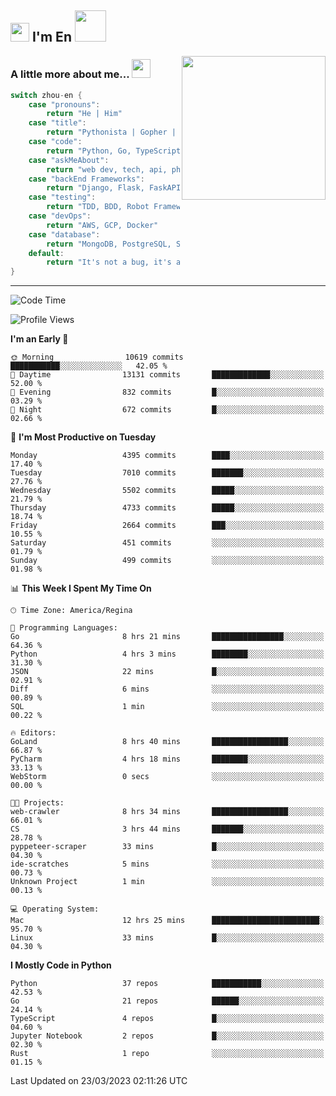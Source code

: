 <h2><img src="https://emojis.slackmojis.com/emojis/images/1531849430/4246/blob-sunglasses.gif?1531849430" width="30"/> I'm En <img src="https://media.giphy.com/media/12oufCB0MyZ1Go/giphy.gif" width="50"></h2>
<img align='right' src="https://media.giphy.com/media/M9gbBd9nbDrOTu1Mqx/giphy.gif" width="230">


### A little more about me... <img src="https://media.giphy.com/media/WUlplcMpOCEmTGBtBW/giphy.gif" width="30">  
<!--
```javascript
const zhou-en = {
    pronouns: "He" | "Him",
    title: "Pythonista" | "Gopher" | "Rustacean",
    code: ["Python", "Go", "Rust", "TypeScript"],
    askMeAbout: ["web dev", "tech", "app dev", "photography"],
    technologies: {
        backEnd: {
            python: ["Django", "Flask", "FaskAPI"],
            go: []
        },
        scraping: ["selenium", "scrapy", "spider"],
        testing: ["Robot Framework"],
        devOps: ["AWS", "Docker", "GCP", "Nginx"],
        databases: ["mongo", "postgresql", "sqlite"],
        misc: ["Firebase", "Heroku"]
    },
    architecture: ["Event Driven Architecture", "Microservices"],
    currentFocus: ["Temporal", "Rust"],
    funFact: "It's not a bug, it's a feature!"
};
```
  -->

```go
switch zhou-en {
    case "pronouns":
        return "He | Him"
    case "title":
        return "Pythonista | Gopher | Rustacean"
    case "code":
        return "Python, Go, TypeScript, Rust"
    case "askMeAbout":
        return "web dev, tech, api, photography, basketball"
    case "backEnd Frameworks":
        return "Django, Flask, FaskAPI, Temporal"
    case "testing":
        return "TDD, BDD, Robot Framework, pytest"
    case "devOps":
        return "AWS, GCP, Docker"
    case "database":
        return "MongoDB, PostgreSQL, Sqlit"
    default:
        return "It's not a bug, it's a feature!"
}
```




---
<!--START_SECTION:waka-->
![Code Time](http://img.shields.io/badge/Code%20Time-547%20hrs%2028%20mins-blue)

![Profile Views](http://img.shields.io/badge/Profile%20Views-0-blue)

**I'm an Early 🐤** 

```text
🌞 Morning                10619 commits       ███████████░░░░░░░░░░░░░░   42.05 % 
🌆 Daytime                13131 commits       █████████████░░░░░░░░░░░░   52.00 % 
🌃 Evening                832 commits         █░░░░░░░░░░░░░░░░░░░░░░░░   03.29 % 
🌙 Night                  672 commits         █░░░░░░░░░░░░░░░░░░░░░░░░   02.66 % 
```
📅 **I'm Most Productive on Tuesday** 

```text
Monday                   4395 commits        ████░░░░░░░░░░░░░░░░░░░░░   17.40 % 
Tuesday                  7010 commits        ███████░░░░░░░░░░░░░░░░░░   27.76 % 
Wednesday                5502 commits        █████░░░░░░░░░░░░░░░░░░░░   21.79 % 
Thursday                 4733 commits        █████░░░░░░░░░░░░░░░░░░░░   18.74 % 
Friday                   2664 commits        ███░░░░░░░░░░░░░░░░░░░░░░   10.55 % 
Saturday                 451 commits         ░░░░░░░░░░░░░░░░░░░░░░░░░   01.79 % 
Sunday                   499 commits         ░░░░░░░░░░░░░░░░░░░░░░░░░   01.98 % 
```


📊 **This Week I Spent My Time On** 

```text
🕑︎ Time Zone: America/Regina

💬 Programming Languages: 
Go                       8 hrs 21 mins       ████████████████░░░░░░░░░   64.36 % 
Python                   4 hrs 3 mins        ████████░░░░░░░░░░░░░░░░░   31.30 % 
JSON                     22 mins             █░░░░░░░░░░░░░░░░░░░░░░░░   02.91 % 
Diff                     6 mins              ░░░░░░░░░░░░░░░░░░░░░░░░░   00.89 % 
SQL                      1 min               ░░░░░░░░░░░░░░░░░░░░░░░░░   00.22 % 

🔥 Editors: 
GoLand                   8 hrs 40 mins       █████████████████░░░░░░░░   66.87 % 
PyCharm                  4 hrs 18 mins       ████████░░░░░░░░░░░░░░░░░   33.13 % 
WebStorm                 0 secs              ░░░░░░░░░░░░░░░░░░░░░░░░░   00.00 % 

🐱‍💻 Projects: 
web-crawler              8 hrs 34 mins       █████████████████░░░░░░░░   66.01 % 
CS                       3 hrs 44 mins       ███████░░░░░░░░░░░░░░░░░░   28.78 % 
pyppeteer-scraper        33 mins             █░░░░░░░░░░░░░░░░░░░░░░░░   04.30 % 
ide-scratches            5 mins              ░░░░░░░░░░░░░░░░░░░░░░░░░   00.73 % 
Unknown Project          1 min               ░░░░░░░░░░░░░░░░░░░░░░░░░   00.13 % 

💻 Operating System: 
Mac                      12 hrs 25 mins      ████████████████████████░   95.70 % 
Linux                    33 mins             █░░░░░░░░░░░░░░░░░░░░░░░░   04.30 % 
```

**I Mostly Code in Python** 

```text
Python                   37 repos            ███████████░░░░░░░░░░░░░░   42.53 % 
Go                       21 repos            ██████░░░░░░░░░░░░░░░░░░░   24.14 % 
TypeScript               4 repos             █░░░░░░░░░░░░░░░░░░░░░░░░   04.60 % 
Jupyter Notebook         2 repos             █░░░░░░░░░░░░░░░░░░░░░░░░   02.30 % 
Rust                     1 repo              ░░░░░░░░░░░░░░░░░░░░░░░░░   01.15 % 
```




 Last Updated on 23/03/2023 02:11:26 UTC
<!--END_SECTION:waka-->
